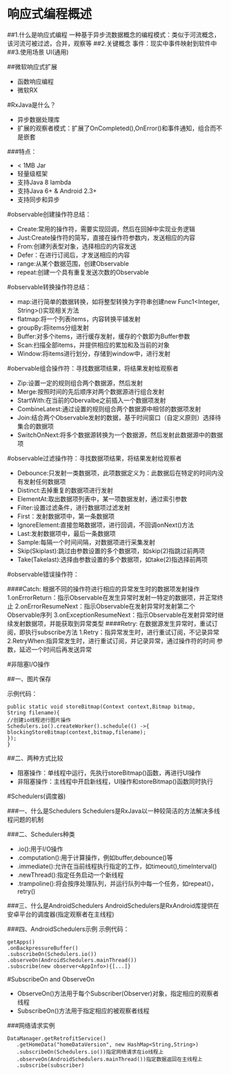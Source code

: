 # 响应式编程概述
##1.什么是响应式编程 
一种基于异步流数据概念的编程模式：类似于河流概念，该河流可被过滤，合并，观察等
##2.关键概念 
事件：现实中事件映射到软件中
##3.使用场景 
UI(通用)

##微软响应式扩展 
* 函数响应编程
* 微软RX

#RxJava是什么？
* 异步数据处理库
* 扩展的观察者模式：扩展了OnCompleted(),OnError()和事件通知，组合而不是嵌套 

###特点： 
* < 1MB Jar
* 轻量级框架
* 支持Java 8 lambda
* 支持Java 6+ & Android 2.3+
* 支持同步和异步


#observable创建操作符总结：

* Create:常用的操作符，需要实现回调，然后在回掉中实现业务逻辑
* Just:Create操作符的简写，直接在操作符参数内，发送相应的内容
* From:创建列表型对象，选择相应的内容发送
* Defer：在进行订阅后，才发送相应的内容
* range:从某个数据范围，创建Observable
* repeat:创建一个具有重复发送次数的Observable


#observable转换操作符总结：

* map:进行简单的数据转换，如将整型转换为字符串创建new Func1<Integer, String>()实现相关方法
* flatmap:将一个列表items，内容转换平铺发射
* groupBy:将items分组发射
* Buffer:对多个items，进行缓存发射，缓存的个数即为Buffer参数
* Scan:扫描全部items，并提供相应的累加和及当前的对象
* Window:将items进行划分，存储到window中，进行发射


#obervable组合操作符：寻找数据项结果，将结果发射给观察者

* Zip:设置一定的规则组合两个数据源，然后发射
* Merge:按照时间的先后顺序对两个数据源进行组合发射
* StartWith:在当前的Obervalbe之前插入一个数据项发射
* CombineLatest:通过设置的规则组合两个数据源中相邻的数据项发射
* Join:结合两个Observable发射的数据，基于时间窗口（自定义原则）选择待集合的数据项
* SwitchOnNext:将多个数据源转换为一个数据源，然后发射此数据源中的数据项

#observable过滤操作符：寻找数据项结果，将结果发射给观察者

* Debounce:只发射一类数据项，此项数据定义为：此数据后在特定的时间内没有发射任何数据项
* Distinct:去掉重复的数据项进行发射
* ElementAt:取出数据项列表中，某一项数据发射，通过索引参数
* Filter:设置过滤条件，进行数据项过滤发射
* First：发射数据项中，第一条数据项
* IgnoreElement:直接忽略数据项，进行回调，不回调onNext()方法
* Last:发射数据项中，最后一条数据项
* Sample:每隔一个时间间隔，对数据项进行采集发射
* Skip(Skiplast):跳过由参数设置的多个数据项，如skip(2)指跳过前两项
* Take(Takelast):选择由参数设置的多个数据项，如take(2)指选择前两项
    


#observable错误操作符：

####Catch: 根据不同的操作符进行相应的异常发生时的数据项发射操作
       1.onErrorReturn：指示Observable在发生异常时发射一特定的数据项，并正常终止
       2.onErrorResumeNext：指示Observable在发射异常时发射第二个Observable序列
       3.onExceptionResumeNext：指示Observable在发射异常时继续发射数据项，并能获取到异常类型
####Retry: 在数据源发生异常时，重试订阅，即执行subscribe方法
       1.Retry：指异常发生时，进行重试订阅，不记录异常
       2.RetryWhen:指异常发生时，进行重试订阅，并记录异常，通过操作符的时间
                   参数，延迟一个时间后再发送异常


#非阻塞I/O操作

##一、图片保存

示例代码：

    public static void storeBitmap(Context context,Bitmap bitmap,
    String filename){
    //创建io线程进行图片操作
    Schedulers.io().createWorker().schedule(() ->{
    blockingStoreBitmap(context,bitmap,filename);
    });
    }

##二、两种方式比较
    
* 阻塞操作：单线程中运行，先执行storeBitmap()函数，再进行UI操作
* 非阻塞操作：主线程中开启新线程，UI操作和storeBitmap()函数同时执行
    
    





#Schedulers(调度器)

###一、什么是Schedulers
Schedulers是RxJava以一种较简洁的方法解决多线程问题的机制

###二、Schedulers种类
- .io():用于I/O操作
- .computation():用于计算操作，例如buffer,debounce()等
- .immediate():允许在当前线程执行指定的工作，如timeout(),timeInterval()
- .newThread():指定任务启动一个新线程
- .trampoline():将会按序处理队列，并运行队列中每一个任务，如repeat()，retry()
 
###三、什么是AndroidSchedulers
AndroidSchedulers是RxAndroid库提供在安卓平台的调度器(指定观察者在主线程)

###四、AndroidSchedulers示例
示例代码：   
    
    getApps()
    .onBackpressureBuffer()
    .subscribeOn(Schedulers.io())
    .observeOn(AndroidSchedulers.mainThread())
    .subscribe(new observer<AppInfo>){[...]}


#SubscribeOn and ObserveOn

* ObserveOn()方法用于每个Subscriber(Observer)对象，指定相应的观察者线程
* SubscribeOn()方法用于指定相应的被观察者线程

###网络请求实例

    DataManager.getRetrofitService()
       .getHomeData("homeDataVersion", new HashMap<String,String>)
       .subscribeOn(Schedulers.io())指定网络请求在io线程上
       .observeOn(AndroidSchedulers.mainThread())指定数据返回在主线程上
       .subscribe(subscriber)
    


